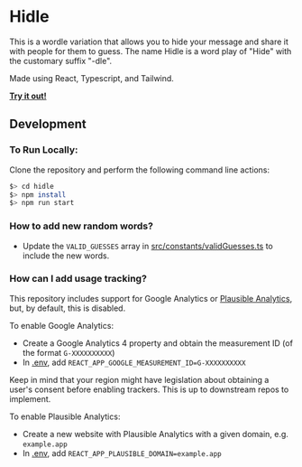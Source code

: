 # Hidle

This is a wordle variation that allows you to hide your message and share it with people for them to guess. The name Hidle is a word play of "Hide" with the customary suffix "-dle".

Made using React, Typescript, and Tailwind.

[**Try it out!**](https://hidle.vercel.app/)

## Development

### To Run Locally:

Clone the repository and perform the following command line actions:

```bash
$> cd hidle
$> npm install
$> npm run start
```

### How to add new random words?

- Update the `VALID_GUESSES` array in [src/constants/validGuesses.ts](src/constants/validGuesses.ts) to include the new words.

### How can I add usage tracking?

This repository includes support for Google Analytics or [Plausible Analytics](https://plausible.io), but, by default, this is disabled.

To enable Google Analytics:

- Create a Google Analytics 4 property and obtain the measurement ID (of the format `G-XXXXXXXXXX`)
- In [.env](.env), add `REACT_APP_GOOGLE_MEASUREMENT_ID=G-XXXXXXXXXX`

Keep in mind that your region might have legislation about obtaining a user's consent before enabling trackers. This is up to downstream repos to implement.

To enable Plausible Analytics:

- Create a new website with Plausible Analytics with a given domain, e.g. `example.app`
- In [.env](.env), add `REACT_APP_PLAUSIBLE_DOMAIN=example.app`
